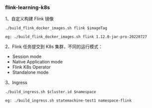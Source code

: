 ### flink-learning-k8s

1、自定义构建 Flink 镜像

```shell
./build_flink_docker_images.sh flink $imageTag

eg: ./build_flink_docker_images.sh flink 1.12.0-jar-pro-20220727
```

2、Flink 任务提交到 K8s 集群，不同的运行模式：

+ Session mode
+ Native Application mode
+ Flink K8s Operator
+ Standalone mode

3、Ingress

```shell
./build_ingress.sh $cluster.id $namespace

eg: ./build_ingress.sh statemachine-test1 namespace-flink
```